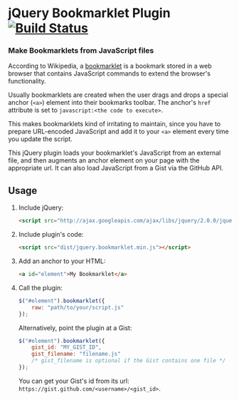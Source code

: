 # jQuery Bookmarklet Plugin [![Build Status](https://secure.travis-ci.org/michaelbroks/jquery-bookmarklet.svg?branch=master)](https://travis-ci.org/michaelbrooks/jquery-bookmarklet)

### Make Bookmarklets from JavaScript files

According to Wikipedia, a [bookmarklet](http://en.wikipedia.org/wiki/Bookmarklet)
is a bookmark stored in a web browser that contains JavaScript commands to extend the browser's functionality.

Usually bookmarklets are created when the user drags and drops a
special anchor (`<a>`) element into their bookmarks toolbar.
The anchor's `href` attribute is set to `javascript:<the code to execute>`.

This makes bookmarklets kind of irritating to maintain, since you have
to prepare URL-encoded JavaScript and add it to your
`<a>` element every time you update the script.

This jQuery plugin loads your bookmarklet's JavaScript from an external file,
and then augments an anchor element on your page
with the appropriate url.
It can also load JavaScript from a Gist via
the GitHub API.

## Usage

1. Include jQuery:

	```html
	<script src="http://ajax.googleapis.com/ajax/libs/jquery/2.0.0/jquery.min.js"></script>
	```

2. Include plugin's code:

	```html
	<script src="dist/jquery.bookmarklet.min.js"></script>
	```

3. Add an anchor to your HTML:

    ```html
    <a id="element">My Bookmarklet</a>
    ```

4. Call the plugin:

	```javascript
	$("#element").bookmarklet({
		raw: "path/to/your/script.js"
	});
	```

    Alternatively, point the plugin at a Gist:

    ```javascript
    $("#element").bookmarklet({
        gist_id: "MY_GIST_ID",
        gist_filename: "filename.js"
        /* gist_filename is optional if the Gist contains one file */
    });
    ```

    You can get your Gist's id from its url: `https://gist.github.com/<username>/<gist_id>`.
